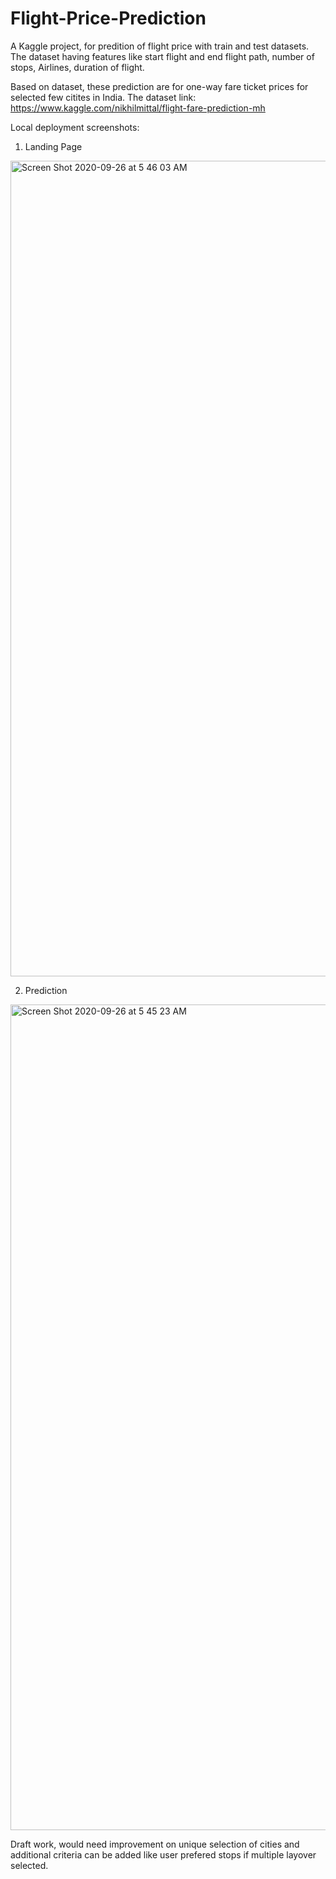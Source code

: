 # Flight-Price-Prediction

A Kaggle project, for predition of flight price with train and test datasets. The dataset having features like start flight and end flight path, number of stops, Airlines, duration of flight. 

Based on dataset, these prediction are for one-way fare ticket prices for selected few citites in India. The dataset link: https://www.kaggle.com/nikhilmittal/flight-fare-prediction-mh



Local deployment screenshots:

1. Landing Page


<img width="1305" alt="Screen Shot 2020-09-26 at 5 46 03 AM" src="https://user-images.githubusercontent.com/27731443/94326627-d75a9e80-ffc2-11ea-9fde-fbd1ac638200.png">


2. Prediction


<img width="1321" alt="Screen Shot 2020-09-26 at 5 45 23 AM" src="https://user-images.githubusercontent.com/27731443/94326004-feaf6c80-ffbe-11ea-9c8b-252b9016c6b9.png">



Draft work, would need improvement on unique selection of cities and additional criteria can be added like user prefered stops if multiple layover selected. 


